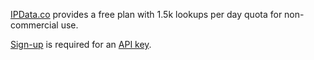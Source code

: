 [IPData.co](https://ipdata.co/) provides a free plan with 1.5k lookups per day quota for non-commercial use.

[Sign-up](https://dashboard.ipdata.co/sign-up.html) is required for an [API key](https://dashboard.ipdata.co/).
